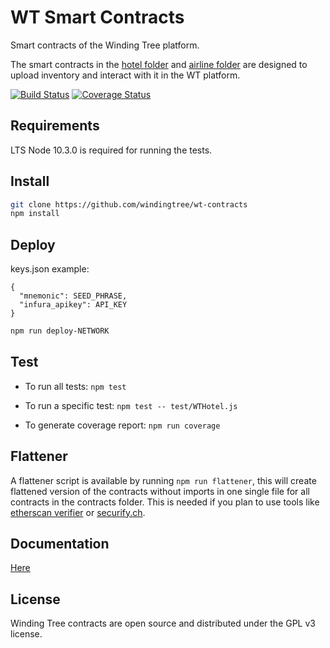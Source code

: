 # WT Smart Contracts

Smart contracts of the Winding Tree platform.

The smart contracts in the [hotel folder](https://github.com/windingtree/wt-contracts/tree/master/contracts/hotel) and [airline folder](https://github.com/windingtree/wt-contracts/tree/master/contracts/airline) are designed to upload inventory and interact with it in the WT platform.

[![Build Status](https://travis-ci.org/windingtree/wt-contracts.svg?branch=master)](https://travis-ci.org/windingtree/wt-contracts)
[![Coverage Status](https://coveralls.io/repos/github/windingtree/wt-contracts/badge.svg?branch=master)](https://coveralls.io/github/windingtree/wt-contracts?branch=master&v=2.0)

## Requirements

LTS Node 10.3.0 is required for running the tests.

## Install

```sh
git clone https://github.com/windingtree/wt-contracts
npm install
```

## Deploy

keys.json example:
```
{
  "mnemonic": SEED_PHRASE,
  "infura_apikey": API_KEY
}
```

```sh
npm run deploy-NETWORK
```

## Test

* To run all tests: `npm test`

* To run a specific test: `npm test -- test/WTHotel.js`

* To generate coverage report: `npm run coverage`

## Flattener

A flattener script is available by running `npm run flattener`, this will create flattened version of the contracts without imports in one single file for all contracts in the contracts folder. This is needed if you plan to use tools like [etherscan verifier](https://etherscan.io/verifyContract) or [securify.ch](https://securify.ch/).

## Documentation

[Here](https://github.com/windingtree/wt-contracts/tree/master/docs)

## License

Winding Tree contracts are open source and distributed under the GPL v3 license.
